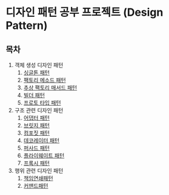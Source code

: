 # 디자인 패턴 공부 프로젝트 (Design Pattern)
## 목차
1. 객체 생성 디자인 패턴
   1. [싱글톤 패턴](https://github.com/hyeokjin-eun/design-pattern/tree/master/src/main/java/com/pattern/design/singleton)
   2. [팩토리 메소드 패턴](https://github.com/hyeokjin-eun/design-pattern/tree/master/src/main/java/com/pattern/design/factorymethod)
   3. [추상 팩토리 매서드 패턴](https://github.com/hyeokjin-eun/design-pattern/tree/master/src/main/java/com/pattern/design/abstractfactory)
   4. [빌더 패턴](https://github.com/hyeokjin-eun/design-pattern/tree/master/src/main/java/com/pattern/design/builder)
   5. [프로토 타입 패턴](https://github.com/hyeokjin-eun/design-pattern/tree/master/src/main/java/com/pattern/design/prototype)
2. 구조 관련 디자인 패턴
   1. [어댑터 패턴](https://github.com/hyeokjin-eun/design-pattern/tree/master/src/main/java/com/pattern/design/adapter)
   2. [브릿지 패턴](https://github.com/hyeokjin-eun/design-pattern/tree/master/src/main/java/com/pattern/design/bridge)
   3. [컴포짓 패턴](https://github.com/hyeokjin-eun/design-pattern/tree/master/src/main/java/com/pattern/design/composite)
   4. [데코레이터 패턴](https://github.com/hyeokjin-eun/design-pattern/tree/master/src/main/java/com/pattern/design/decorator)
   5. [퍼사드 패턴](https://github.com/hyeokjin-eun/design-pattern/tree/master/src/main/java/com/pattern/design/facade)
   6. [플라이웨이트 패턴](https://github.com/hyeokjin-eun/design-pattern/tree/master/src/main/java/com/pattern/design/flyweight)
   7. [프록시 패턴](https://github.com/hyeokjin-eun/design-pattern/tree/master/src/main/java/com/pattern/design/proxy)
3. 행위 관련 디자인 패턴
   1. [책임연쇄패턴](https://github.com/hyeokjin-eun/design-pattern/tree/master/src/main/java/com/pattern/design/chainofresponsibility)
   2. [커맨드패턴](https://github.com/hyeokjin-eun/design-pattern/tree/master/src/main/java/com/pattern/design/command)